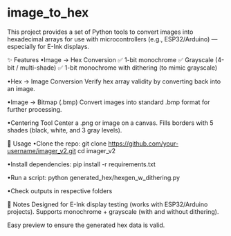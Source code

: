 # image_to_hex
This project provides a set of Python tools to convert images into hexadecimal arrays for use with microcontrollers (e.g., ESP32/Arduino) — especially for E-Ink displays.

✨ Features
•Image → Hex Conversion
✅ 1-bit monochrome
✅ Grayscale (4-bit / multi-shade)
✅ 1-bit monochrome with dithering (to mimic grayscale)

•Hex → Image Conversion
Verify hex array validity by converting back into an image.

•Image → Bitmap (.bmp)
Convert images into standard .bmp format for further processing.

•Centering Tool
Center a .png or image on a canvas.
Fills borders with 5 shades (black, white, and 3 gray levels).

🚀 Usage
•Clone the repo:
git clone https://github.com/your-username/imager_v2.git
cd imager_v2

•Install dependencies:
pip install -r requirements.txt

•Run a script:
python generated_hex/hexgen_w_dithering.py

•Check outputs in respective folders


📌 Notes
Designed for E-Ink display testing (works with ESP32/Arduino projects).
Supports monochrome + grayscale (with and without dithering).

Easy preview to ensure the generated hex data is valid.

